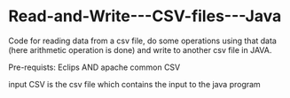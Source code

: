 # Read-and-Write---CSV-files---Java
Code for reading data from a csv file, do some operations using that data (here arithmetic operation is done) and write to another csv file in JAVA.

Pre-requists: Eclips AND apache common CSV 

input CSV is the csv file which contains the input to the java program
